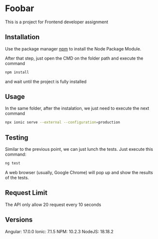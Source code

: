 # Foobar

This is a project for Frontend developer assignment

## Installation

Use the package manager [npm](https://docs.npmjs.com/downloading-and-installing-node-js-and-npm) to install the Node Package Module.

After that step, just open the CMD on the folder path and execute the command

```bash
npm install
```

and wait until the project is fully installed

## Usage

In the same folder, after the instalation, we just need to execute the next command

```bash
npx ionic serve --external --configuration=production
```

## Testing
Similar to the previous point, we can just lunch the tests. Just execute this command:

```bash
ng test
```

A web browser (usually, Google Chrome) will pop up and show the results of the tests.

## Request Limit

The API only allow 20 request every 10 seconds

## Versions

Angular: 17.0.0
Ionic: 7.1.5
NPM: 10.2.3
NodeJS: 18.18.2